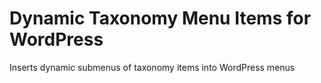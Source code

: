 # Dynamic Taxonomy Menu Items for WordPress

Inserts dynamic submenus of taxonomy items into WordPress menus

